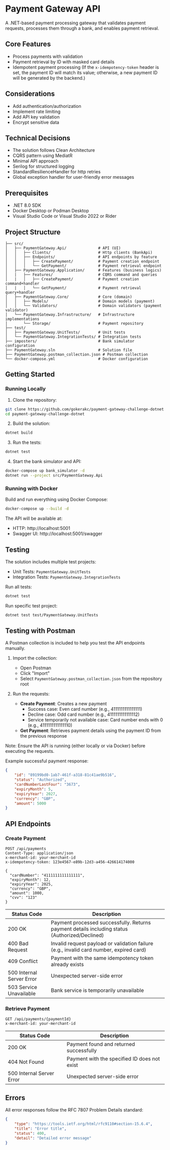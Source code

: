 # Payment Gateway API

A .NET-based payment processing gateway that validates payment requests, processes them through a bank, and enables payment retrieval.

## Core Features
- Process payments with validation
- Payment retrieval by ID with masked card details
- Idempotent payment processing (If the ``x-idempotency-token`` header is set, the payment ID will match its value; otherwise, a new payment ID will be generated by the backend.)


## Considerations
- Add authentication/authorization
- Implement rate limiting
- Add API key validation
- Encrypt sensitive data

## Technical Decisions
- The solution follows Clean Architecture
- CQRS pattern using MediatR
- Minimal API approach
- Serilog for structured logging
- StandardResilienceHandler for http retries
- Global exception handler for user-friendly error messages

## Prerequisites

- .NET 8.0 SDK
- Docker Desktop or Podman Desktop
- Visual Studio Code or Visual Studio 2022 or Rider


## Project Structure

```
├── src/
│   ├── PaymentGateway.Api/              # API (UI)
│   │   ├── Clients/                     # Http clients (BankApi)
│   │   ├── Endpoints/                   # API endpoints by feature
│   │   │   ├── CreatePayment/           # Payment creation endpoint
│   │   │   └── GetPayment/              # Payment retrieval endpoint
│   ├── PaymentGateway.Application/      # Features (business logics)
│   |   ├── Features/                    # CQRS command and queries
│   |   │   ├── CreatePayment/           # Payment creation command+handler
│   |   │   └── GetPayment/              # Payment retrieval query+handler
│   ├── PaymentGateway.Core/             # Core (domain)
│   │   ├── Models/                      # Domain models (payment)
│   │   └── Validators/                  # Domain validators (payment validator)
│   └── PaymentGateway.Infrastructure/   # Infrastructure implementations
│       └── Storage/                     # Payment repository
├── test/
│   ├── PaymentGateway.UnitTests/        # Unit tests
│   └── PaymentGateway.IntegrationTests/ # Integration tests
├── imposters/                           # Bank simulator configuration
├── PaymentGateway.sln                   # Solution file
├── PaymentGateway.postman_collection.json # Postman collection
└── docker-compose.yml                   # Docker configuration
```

## Getting Started

### Running Locally

1. Clone the repository:
```bash
git clone https://github.com/gokerakc/payment-gateway-challenge-dotnet.git
cd payment-gateway-challenge-dotnet
```

2. Build the solution:
```bash
dotnet build
```

3. Run the tests:
```bash
dotnet test
```

4. Start the bank simulator and API:
```bash
docker-compose up bank_simulator -d
dotnet run --project src/PaymentGateway.Api
```

### Running with Docker

Build and run everything using Docker Compose:

```bash
docker-compose up --build -d
```

The API will be available at:
- HTTP: http://localhost:5001
- Swagger UI: http://localhost:5001/swagger

## Testing

The solution includes multiple test projects:

- Unit Tests: `PaymentGateway.UnitTests`
- Integration Tests: `PaymentGateway.IntegrationTests`

Run all tests:
```bash
dotnet test
```

Run specific test project:
```bash
dotnet test test/PaymentGateway.UnitTests
```

## Testing with Postman

A Postman collection is included to help you test the API endpoints manually.

1. Import the collection:
    - Open Postman
    - Click "Import"
    - Select `PaymentGateway.postman_collection.json` from the repository root

2. Run the requests:
    - **Create Payment**: Creates a new payment
        - Success case: Even card number (e.g., 4111111111111111)
        - Decline case: Odd card number (e.g., 4111111111111112)
        - Service temporarily not available case: Card number ends with 0 (e.g., 4111111111111110)
    - **Get Payment**: Retrieves payment details using the payment ID from the previous response

Note: Ensure the API is running (either locally or via Docker) before executing the requests.

Example successful payment response:
```json
{
    "id": "89199bd0-1ab7-461f-a318-81c41ae9b516",
    "status": "Authorized",
    "cardNumberLastFour": "3673",
    "expiryMonth": 5,
    "expiryYear": 2027,
    "currency": "GBP",
    "amount": 5000
}
```

## API Endpoints

### Create Payment

```http
POST /api/payments
Content-Type: application/json
x-merchant-id: your-merchant-id
x-idempotency-token: 123e4567-e89b-12d3-a456-426614174000

{
  "cardNumber": "4111111111111111",
  "expiryMonth": 12,
  "expiryYear": 2025,
  "currency": "GBP",
  "amount": 1000,
  "cvv": "123"
}
```

| Status Code | Description |
|------------|-------------|
| 200 OK | Payment processed successfully. Returns payment details including status (Authorized/Declined) |
| 400 Bad Request | Invalid request payload or validation failure (e.g., invalid card number, expired card) |
| 409 Conflict | Payment with the same idempotency token already exists |
| 500 Internal Server Error | Unexpected server-side error |
| 503 Service Unavailable | Bank service is temporarily unavailable |

### Retrieve Payment

```http
GET /api/payments/{paymentId}
x-merchant-id: your-merchant-id
```

| Status Code | Description |
|------------|-------------|
| 200 OK | Payment found and returned successfully |
| 404 Not Found | Payment with the specified ID does not exist |
| 500 Internal Server Error | Unexpected server-side error |


## Errors

All error responses follow the RFC 7807 Problem Details standard:

```json
{
    "type": "https://tools.ietf.org/html/rfc9110#section-15.6.4",
    "title": "Error title",
    "status": 400,
    "detail": "Detailed error message"
}
```


